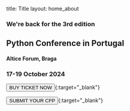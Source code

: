 title: Title
layout: home_about

### We're back for the 3rd edition

## Python Conference in Portugal

#### Altice Forum, Braga

### 17-19 October 2024

<div markdown="1" class="d-flex mt-4 gap-3">

[<button class="btn main-purple-btn">BUY TICKET NOW <i class="bi bi-arrow-right"></i></button>](https://pretix.evolutio.pt/evolutio/pyconpt2024/){:target="\_blank"}

[<button class="btn main-purple-btn">SUBMIT YOUR CFP <i class="bi bi-arrow-right"></i></button>](https://pretalx.evolutio.pt/pycon-portugal-2024/cfp){:target="\_blank"}

</div>

